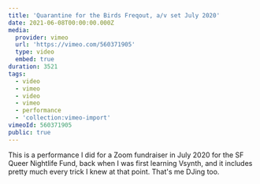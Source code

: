 ```yaml
---
title: 'Quarantine for the Birds Freqout, a/v set July 2020'
date: 2021-06-08T00:00:00.000Z
media:
  provider: vimeo
  url: 'https://vimeo.com/560371905'
  type: video
  embed: true
duration: 3521
tags:
  - video
  - vimeo
  - video
  - vimeo
  - performance
  - 'collection:vimeo-import'
vimeoId: 560371905
public: true
---
```

This is a performance I did for a Zoom fundraiser in July 2020 for the SF Queer Nightlife Fund, back when I was first learning Vsynth, and it includes pretty much every trick I knew at that point. That's me DJing too.

<!-- Vimeo video: Quarantine for the Birds Freqout, a/v set July 2020 -->
<!-- Duration: 58:41 -->
<!-- Created: 2021-06-08 -->

<ClientOnly>
  <WorkbookViewer />
</ClientOnly>

<script setup>
import WorkbookViewer from "../../.vitepress/theme/components/workbook/WorkbookViewer.vue";
</script>
